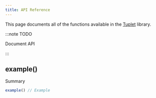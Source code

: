 ```yaml
---
title: API Reference
---
```


This page documents all of the functions available in the
[Tuplet](https://www.npmjs.com/package/tuplet) library.

:::note TODO

Document API

:::

## example()

Summary

```js
example() // Example
```
